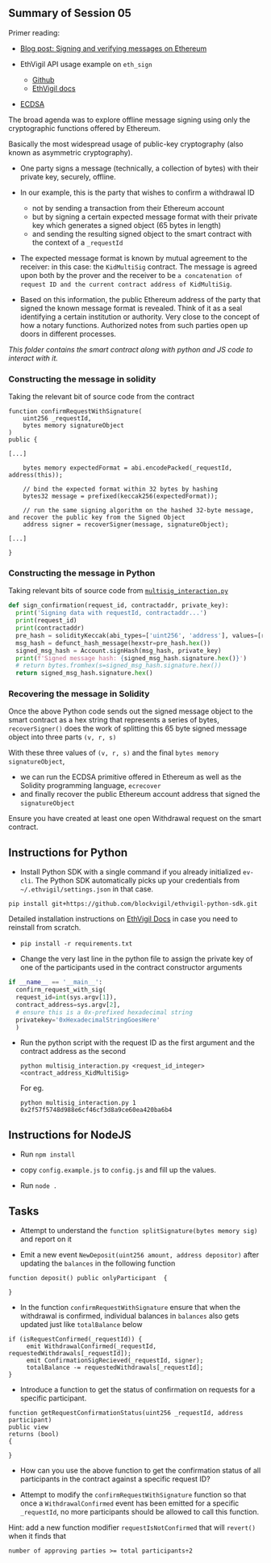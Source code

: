 ## Summary of Session 05

Primer reading:

* [Blog post: Signing and verifying messages on Ethereum](https://programtheblockchain.com/posts/2018/02/17/signing-and-verifying-messages-in-ethereum/)

* EthVigil API usage example on `eth_sign`
	* [Github](https://github.com/blockvigil/api-usage-examples/tree/master/eth_sign)
	* [EthVigil docs](https://ethvigil.com/docs/eth_sign_example_code/)

* [ECDSA](https://en.wikipedia.org/wiki/Elliptic_Curve_Digital_Signature_Algorithm)

The broad agenda was to explore offline message signing using only the cryptographic functions offered by Ethereum.

Basically the most widespread usage of public-key cryptography (also known as asymmetric cryptography).

* One party signs a message (technically, a collection of bytes) with their private key, securely, offline.

* In our example, this is the party that wishes to confirm a withdrawal ID
	* not by sending a transaction from their Ethereum account
	* but by signing a certain expected message format with their private key which generates a signed object (65 bytes in length)
	*  and sending the resulting signed object to the smart contract with the context of a `_requestId`

* The expected message format is known by mutual agreement to the receiver: in this case: the `KidMultiSig` contract. The message is agreed upon both by the prover and the receiver to be `a concatenation of request ID and the current contract address of KidMultiSig`.

* Based on this information, the public Ethereum address of the party that signed the known message format is revealed. Think of it as a seal identifying a certain institution or authority. Very close to the concept of how a notary functions. Authorized notes from such parties open up doors in different processes.

_This folder contains the smart contract along with python and JS code to interact with it._

[](INSTALL.md)


### Constructing the message in solidity

Taking the relevant bit of source code from the contract

```
function confirmRequestWithSignature(
	uint256 _requestId,
	bytes memory signatureObject
)
public {

[...]

	bytes memory expectedFormat = abi.encodePacked(_requestId, address(this));

    // bind the expected format within 32 bytes by hashing
    bytes32 message = prefixed(keccak256(expectedFormat));

	// run the same signing algorithm on the hashed 32-byte message, and recover the public key from the Signed Object
    address signer = recoverSigner(message, signatureObject);

[...]

}
```

### Constructing the message in Python

Taking relevant bits of source code from [`multisig_interaction.py`](https://gitlab.com/blockvigil/bootcamp-cohort2/-/blob/master/session05/multisig_interaction.py)


```py
def sign_confirmation(request_id, contractaddr, private_key):  
  print('Signing data with requestId, contractaddr...')  
  print(request_id)  
  print(contractaddr)  
  pre_hash = solidityKeccak(abi_types=['uint256', 'address'], values=[request_id, contractaddr], validity_check=True)  
  msg_hash = defunct_hash_message(hexstr=pre_hash.hex())  
  signed_msg_hash = Account.signHash(msg_hash, private_key)  
  print(f'Signed message hash: {signed_msg_hash.signature.hex()}')  
  # return bytes.fromhex(s=signed_msg_hash.signature.hex())  
  return signed_msg_hash.signature.hex()
```

### Recovering the message in Solidity

Once the above Python code sends out the signed message object to the smart contract as a hex string that represents a series of bytes, `recoverSigner()` does the work of splitting this 65 byte signed message object into three parts `(v, r, s)`

With these three values of `(v, r, s)` and the final `bytes memory signatureObject`,
* we can run the ECDSA primitive offered in Ethereum as well as the Solidity programming language, `ecrecover`
* and finally recover the public Ethereum account address that signed the `signatureObject`

Ensure you have created at least one open Withdrawal request on the smart contract.

## Instructions for Python

* Install Python SDK with a single command if you already initialized `ev-cli`. The Python SDK automatically picks up your credentials from `~/.ethvigil/settings.json` in that case.

`pip install git+https://github.com/blockvigil/ethvigil-python-sdk.git`

Detailed installation instructions on [EthVigil Docs](https://ethvigil.com/docs/python_sdk/) in case you need to reinstall from scratch.

* `pip install -r requirements.txt`

*  Change the very last line in the python file to assign the private key of one of the participants used in the contract constructor arguments

```python
if __name__ == '__main__':  
  confirm_request_with_sig(  
  request_id=int(sys.argv[1]),  
  contract_address=sys.argv[2],  
  # ensure this is a 0x-prefixed hexadecimal string
  privatekey='0xHexadecimalStringGoesHere'
  )
```

* Run the python script with the request ID as the first argument and the contract address as the second

	`python multisig_interaction.py <request_id_integer> <contract_address_KidMultiSig>`

	For eg.

	`python multisig_interaction.py 1 0x2f57f5748d988e6cf46cf3d8a9ce60ea420ba6b4`

## Instructions for NodeJS

* Run `npm install`

* copy `config.example.js` to `config.js` and fill up the values.

* Run `node .`



## Tasks

* Attempt to understand the `function splitSignature(bytes memory sig)` and report on it

* Emit a new event `NewDeposit(uint256 amount, address depositor)` after updating the `balances` in the following function

```solidity
function deposit() public onlyParticipant  {

}
```

* In the function `confirmRequestWithSignature`  ensure that when the withdrawal is confirmed, individual balances in `balances` also gets updated just like `totalBalance` below

```
if (isRequestConfirmed(_requestId)) {
     emit WithdrawalConfirmed(_requestId, requestedWithdrawals[_requestId]);
     emit ConfirmationSigRecieved(_requestId, signer);
     totalBalance -= requestedWithdrawals[_requestId];
}
```

* Introduce a function to get the status of confirmation on requests for a specific participant.

```
function getRequestConfirmationStatus(uint256 _requestId, address participant)
public view
returns (bool)
{

}
```

* How can you use the above function to get the confirmation status of all participants in the contract against a specific request ID?

* Attempt to modify the `confirmRequestWithSignature` function so that once a `WithdrawalConfirmed` event has been emitted for a specific `_requestId`, no more participants should be allowed to call this function.

Hint: add a new function modifier `requestIsNotConfirmed` that will `revert()` when it finds that

`number of approving parties >= total participants÷2`
